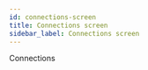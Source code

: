 ```yaml
---
id: connections-screen
title: Connections screen
sidebar_label: Connections screen
---
```


Connections